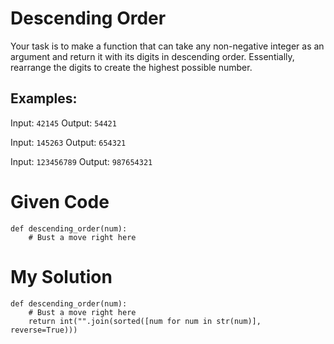 # Descending Order

Your task is to make a function that can take any non-negative integer as an argument and return it with its digits in descending order. Essentially, rearrange the digits to create the highest possible number.


## Examples:
Input: ```42145``` Output: ```54421```

Input: ```145263``` Output: ```654321```

Input: ```123456789``` Output: ```987654321```

# Given Code

```{python}
def descending_order(num):
    # Bust a move right here
```

# My Solution

```{python}
def descending_order(num):
    # Bust a move right here
    return int("".join(sorted([num for num in str(num)], reverse=True)))
```
